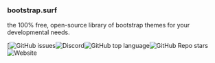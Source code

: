 ### bootstrap.surf
the 100% free, open-source library of bootstrap themes for your developmental needs.

[![GitHub issues](https://img.shields.io/github/issues/Advewave/bootstrap-surf?style=for-the-badge)![Discord](https://img.shields.io/discord/690749965512736768?style=for-the-badge)![GitHub top language](https://img.shields.io/github/languages/top/Advewave/bootstrap-surf?style=for-the-badge)![GitHub Repo stars](https://img.shields.io/github/stars/Advewave/bootstrap-surf?style=for-the-badge)![Website](https://img.shields.io/website?down_color=red&down_message=offline&style=for-the-badge&up_color=green&up_message=live&url=https%3A%2F%2Fbootstrap.surf%2F)
